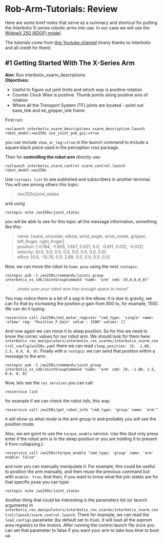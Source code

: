 # Rob-Arm-Tutorials: Review
Here are some brief notes that serve as a summary and shortcut for putting the Interbotix X-series robotic arms into use. In our case we will use the [WidowX 250 (6DOF) model](https://www.trossenrobotics.com/widowx-250-robot-arm-6dof.aspx#documentation).

The tutorials come from [this Youtube channel](https://www.youtube.com/watch?v=o9EXEgzbAxQ&list=PL8X3t2QTE54sMTCF59t0pTFXgAmdf0Y9t&ab_channel=TrossenRobotics) (many thanks to Interbotix and all credit for them)

## #1 Getting Started With The X-Series Arm

**Aim:** Run interbotix_xsarm_descriptions \
**Objectives:**
- Useful to figure out joint limits and which way is positive rotation
- Counter Clock Wise is positive. Thumb points along positive axis of rotation
- Where all the Transport System (TF) joints are located - point out base_link and ee_gripper_link frame

First run:
```
roslaunch interbotix_xsarm_descriptions xsarm_description.launch robot_model:=wx250s use_joint_pub_gui:=true
```
you can include `show_ar_tag:=true` in the launch command to include a square black piece used in the perception ross package. 

Then for **controlling the robot arm** directly use:
```
roslaunch interbotix_xsarm_control xsarm_control.launch robot_model:=wx250s
```
Use `rostopic list` to see published and subscribers in another terminal. You will see among others this topic:

> /wx250s/joint_states

and using
```
rostopic echo /wx250s/joint_states
```
you will be able to see for this topic all the message information, something like this:
> name: [waist, shoulder, elbow, wrist_angle, wrist_rotate, gripper, left_finger, right_finger]\
> position: [-0.184, -1.905, 1.657, 0.621, 0.0, -0.811, 0.012, -0.012]\
> velocity: [0.0, 0.0, 0.0, 0.0, 0.0, 0.0, 0.0, 0.0]\
> effort: [0.0, -10.76, 0.0, 2.69, 0.0, 0.0, 0.0, 0.0]

Now, we can move the robot to `home pose` using the next `rostopic`:
```
rostopic pub -1 /wx250s/commands/joints_group interbotix_xs_sdk/JointGroupCommand "name: 'arm' cmd: [0,0,0,0,0]"
```
> *¡make sure your robot arm has enough space to move!* 

You may notice there is a bit of a *sag* in the elbow. It is due to gravity, we can fix that by increasing the position $p$ gain from 800 to, for example, 1500. We can do it typing:
```
rosservice call /wx250s/set_motor_register "cmd_type: 'single' name: 'elbow' reg: 'Position_P_Gain' value : 1500" values: []
```
And now again we can move it to sleep position. So for this we need to know the correc values for our robot arm. We should look for them here: `interbotix_ros_manipulators/interbotix_ros_xsarms/interbotix_xsarm_control_config/wx250s.yaml` there we can read `sleep_position: [0, -1.88, 1.5, 0.8, 0, 0]`. Finally with a `rostopic` we can send that position within a message to the arm:
```
rostopic pub -1 /wx250s/commands/joint_group interbotix_xs_sdk/JointGroupCommand "name: 'arm' cmd: [0, -1.88, 1.5, 0.8, 0, 0]
```
Now, lets see the `ros services` you can call:
```
rosservice list
```
for example if we can check the *robot info*, this way:
```
rosservice call /wx250s/get_robot_info "cmd_type: 'group' name: 'arm'"
```
it will show us what *mode* is the arm group in and probably you will see the *position mode*.

Also, we are goint to use the `torque_enable` service. Use this (but only press enter if the robot arm is in the sleep position or you are holding it to prevent it from collapsing.):
```
rosservice call /wx250s/torque_enable "cmd_type: 'group' name: 'arm' enable: false"
```
and now you can manually manipulate it. For example, this could be useful to position the arm manually, and then reuse the previous command but with `enable: true`. And then, if you want to know what the join states are for that specific pose you can type:
```
rostopic echo /wx250s/joint_states
```
Another thing that could be interesting is the parameters list (or launch arguments) in `interbotix_ros_manipulators/interbotix_ros_xsarms/interbotix_xsarm_control/launch/xsarm_control.launch`. There for example, we can read the `load_configs` parameter (by default set to *true*). It will load all the *eeprom* area registers to the motors. After running the control launch file once you can set that parameter to false if you want your arm to take less time to boot up.

